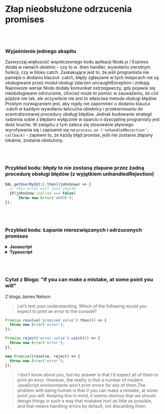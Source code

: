 # Złap nieobsłużone odrzucenia promises

<br/><br/>

### Wyjaśnienie jednego akapitu

Zazwyczaj większość współczesnego kodu aplikacji Node.js / Express działa w ramach obietnic - czy to w .then handler, wywołaniu zwrotnym funkcji, czy w bloku catch. Zaskakujące jest to, że jeśli programista nie pamięta o dodaniu klauzuli .catch, błędy zgłaszane w tych miejscach nie są obsługiwane przez moduł obsługi zdarzeń uncaughtException i znikają. Najnowsze wersje Node dodały komunikat ostrzegawczy, gdy pojawia się nieobsługiwane odrzucenie, chociaż może to pomóc w zauważeniu, że coś pójdzie nie tak, ale oczywiście nie jest to właściwa metoda obsługi błędów. Prostym rozwiązaniem jest, aby nigdy nie zapomnieć o dodaniu klauzul .catch w każdym wywołaniu łańcucha obietnicy i przekierowaniu do scentralizowanej procedury obsługi błędów. Jednak budowanie strategii radzenia sobie z błędami wyłącznie w oparciu o dyscyplinę programisty jest dość kruche. W związku z tym zaleca się stosowanie płynnego wycofywania się i zapisanie się na `process.on ('unhandledRejection', callback)` - zapewni to, że każdy błąd promise, jeśli nie zostanie złapany lokalnie, zostanie obsłużony.

<br/><br/>

### Przykład kodu: błędy te nie zostaną złapane przez żadną procedurę obsługi błędów (z wyjątkiem unhandledRejection)

```javascript
DAL.getUserById(1).then((johnSnow) => {
  // this error will just vanish
  if(johnSnow.isAlive === false)
      throw new Error('ahhhh');
});
```

<br/><br/>

### Przykład kodu: Łapanie nierozwiązanych i odrzuconych promises

<details>
<summary><strong>Javascript</strong></summary>

```javascript
process.on('unhandledRejection', (reason, p) => {
  // I just caught an unhandled promise rejection,
  // since we already have fallback handler for unhandled errors (see below),
  // let throw and let him handle that
  throw reason;
});

process.on('uncaughtException', (error) => {
  // I just received an error that was never handled, time to handle it and then decide whether a restart is needed
  errorManagement.handler.handleError(error);
  if (!errorManagement.handler.isTrustedError(error))
    process.exit(1);
});
```
</details>

<details>
<summary><strong>Typescript</strong></summary>

```typescript
process.on('unhandledRejection', (reason: string, p: Promise<any>) => {
  // I just caught an unhandled promise rejection,
  // since we already have fallback handler for unhandled errors (see below),
  // let throw and let him handle that
  throw reason;
});

process.on('uncaughtException', (error: Error) => {
  // I just received an error that was never handled, time to handle it and then decide whether a restart is needed
  errorManagement.handler.handleError(error);
  if (!errorManagement.handler.isTrustedError(error))
    process.exit(1);
});
```
</details>

<br/><br/>

### Cytat z Bloga: "If you can make a mistake, at some point you will"

 Z bloga James Nelson

 > Let’s test your understanding. Which of the following would you expect to print an error to the console?

```javascript
Promise.resolve('promised value').then(() => {
  throw new Error('error');
});

Promise.reject('error value').catch(() => {
  throw new Error('error');
});

new Promise((resolve, reject) => {
  throw new Error('error');
});
```

> I don’t know about you, but my answer is that I’d expect all of them to print an error. However, the reality is that a number of modern JavaScript environments won’t print errors for any of them.The problem with being human is that if you can make a mistake, at some point you will. Keeping this in mind, it seems obvious that we should design things in such a way that mistakes hurt as little as possible, and that means handling errors by default, not discarding them.
